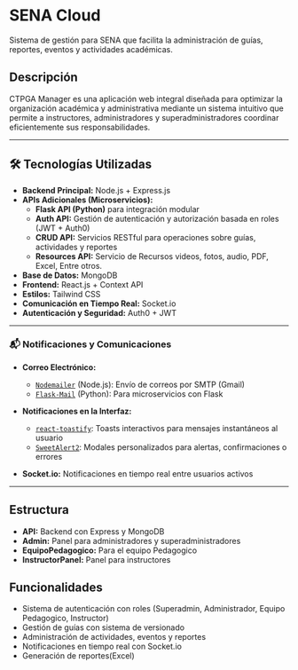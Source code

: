 # SENA Cloud

Sistema de gestión para SENA que facilita la administración de guías, reportes, eventos y actividades académicas.

## Descripción

CTPGA Manager es una aplicación web integral diseñada para optimizar la organización académica y administrativa mediante un sistema intuitivo que permite a instructores, administradores y superadministradores coordinar eficientemente sus responsabilidades.

---

## 🛠️ Tecnologías Utilizadas

- **Backend Principal:** Node.js + Express.js  
- **APIs Adicionales (Microservicios):**
  - **Flask API (Python)** para integración modular
  - **Auth API:** Gestión de autenticación y autorización basada en roles (JWT + Auth0)
  - **CRUD API:** Servicios RESTful para operaciones sobre guías, actividades y reportes
  - **Resources API:** Servicio de Recursos videos, fotos, audio, PDF, Excel, Entre otros.
- **Base de Datos:** MongoDB  
- **Frontend:** React.js + Context API  
- **Estilos:** Tailwind CSS  
- **Comunicación en Tiempo Real:** Socket.io  
- **Autenticación y Seguridad:** Auth0 + JWT  

---

### 📬 Notificaciones y Comunicaciones

- **Correo Electrónico:**
  - [`Nodemailer`](https://nodemailer.com/about/) (Node.js): Envío de correos por SMTP (Gmail)
  - [`Flask-Mail`](https://pythonhosted.org/Flask-Mail/) (Python): Para microservicios con Flask

- **Notificaciones en la Interfaz:**
  - [`react-toastify`](https://fkhadra.github.io/react-toastify/): Toasts interactivos para mensajes instantáneos al usuario
  - [`SweetAlert2`](https://sweetalert2.github.io/): Modales personalizados para alertas, confirmaciones o errores

- **Socket.io:** Notificaciones en tiempo real entre usuarios activos

---

## Estructura

- **API:** Backend con Express y MongoDB
- **Admin:** Panel para administradores y superadministradores
- **EquipoPedagogico:** Para el equipo Pedagogico 
- **InstructorPanel:** Panel para instructores

## Funcionalidades

- Sistema de autenticación con roles (Superadmin, Administrador, Equipo Pedagogico, Instructor)
- Gestión de guías con sistema de versionado
- Administración de actividades, eventos y reportes
- Notificaciones en tiempo real con Socket.io
- Generación de reportes(Excel)


